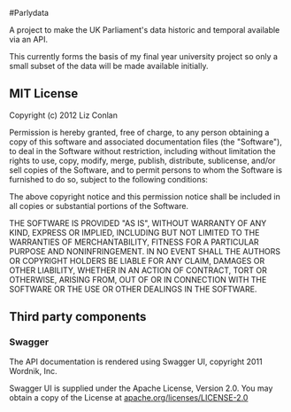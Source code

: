 #Parlydata

A project to make the UK Parliament's data historic and temporal available via an API.

This currently forms the basis of my final year university project so only a small subset of the data will be made available initially.


## MIT License

Copyright (c) 2012 Liz Conlan

Permission is hereby granted, free of charge, to any person obtaining a copy of this software and associated documentation files (the "Software"), to deal in the Software without restriction, including without limitation the rights to use, copy, modify, merge, publish, distribute, sublicense, and/or sell copies of the Software, and to permit persons to whom the Software is furnished to do so, subject to the following conditions:

The above copyright notice and this permission notice shall be included in all copies or substantial portions of the Software.

THE SOFTWARE IS PROVIDED "AS IS", WITHOUT WARRANTY OF ANY KIND, EXPRESS OR IMPLIED, INCLUDING BUT NOT LIMITED TO THE WARRANTIES OF MERCHANTABILITY, FITNESS FOR A PARTICULAR PURPOSE AND NONINFRINGEMENT. IN NO EVENT SHALL THE AUTHORS OR COPYRIGHT HOLDERS BE LIABLE FOR ANY CLAIM, DAMAGES OR OTHER LIABILITY, WHETHER IN AN ACTION OF CONTRACT, TORT OR OTHERWISE, ARISING FROM, OUT OF OR IN CONNECTION WITH THE SOFTWARE OR THE USE OR OTHER DEALINGS IN THE SOFTWARE.

## Third party components

### Swagger

The API documentation is rendered using Swagger UI, copyright 2011 Wordnik, Inc.

Swagger UI is supplied under the Apache License, Version 2.0. You may obtain a copy of the License at [apache.org/licenses/LICENSE-2.0](http://apache.org/licenses/LICENSE-2.0)